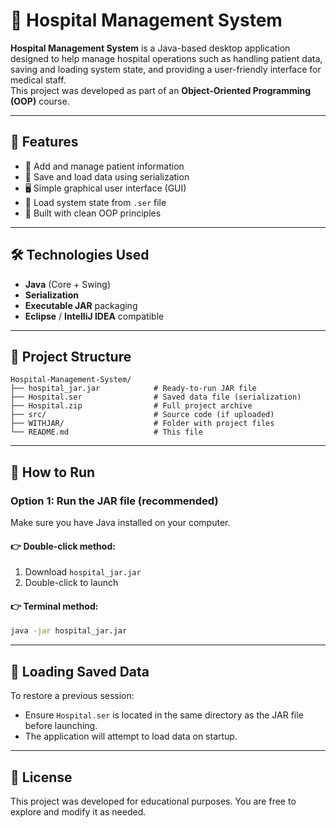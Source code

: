 # 🏥 Hospital Management System

**Hospital Management System** is a Java-based desktop application designed to help manage hospital operations such as handling patient data, saving and loading system state, and providing a user-friendly interface for medical staff.  
This project was developed as part of an **Object-Oriented Programming (OOP)** course.

---

## 📌 Features

- 🧾 Add and manage patient information  
- 💾 Save and load data using serialization  
- 🖥️ Simple graphical user interface (GUI)  
- 📂 Load system state from `.ser` file  
- 🧪 Built with clean OOP principles  

---

## 🛠️ Technologies Used

- **Java** (Core + Swing)  
- **Serialization**  
- **Executable JAR** packaging  
- **Eclipse** / **IntelliJ IDEA** compatible  

---

## 📁 Project Structure

```
Hospital-Management-System/
├── hospital_jar.jar            # Ready-to-run JAR file
├── Hospital.ser                # Saved data file (serialization)
├── Hospital.zip                # Full project archive
├── src/                        # Source code (if uploaded)
├── WITHJAR/                    # Folder with project files
└── README.md                   # This file
```

---

## 🚀 How to Run

### Option 1: Run the JAR file (recommended)

Make sure you have Java installed on your computer.

#### 👉 Double-click method:
1. Download `hospital_jar.jar`  
2. Double-click to launch

#### 👉 Terminal method:
```bash
java -jar hospital_jar.jar
```

---

## 🔄 Loading Saved Data

To restore a previous session:
- Ensure `Hospital.ser` is located in the same directory as the JAR file before launching.
- The application will attempt to load data on startup.

---

## 📜 License

This project was developed for educational purposes. You are free to explore and modify it as needed.
